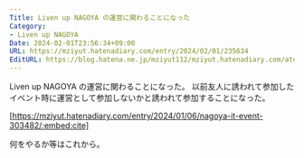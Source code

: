 ```yaml
---
Title: Liven up NAGOYA の運営に関わることになった
Category:
- Liven up NAGOYA
Date: 2024-02-01T23:56:34+09:00
URL: https://mziyut.hatenadiary.com/entry/2024/02/01/235634
EditURL: https://blog.hatena.ne.jp/mziyut112/mziyut.hatenadiary.com/atom/entry/6801883189086167089
---
```


Liven up NAGOYA の運営に関わることになった。
以前友人に誘われて参加したイベント時に運営として参加しないかと誘われて参加することになった。

[https://mziyut.hatenadiary.com/entry/2024/01/06/nagoya-it-event-303482/:embed:cite]

何をやるか等はこれから。
